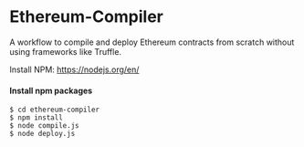 # Ethereum-Compiler
A workflow to compile and deploy Ethereum contracts from scratch without using frameworks like Truffle. 

Install NPM: https://nodejs.org/en/

####  Install npm packages

```
$ cd ethereum-compiler
$ npm install
$ node compile.js
$ node deploy.js
```

